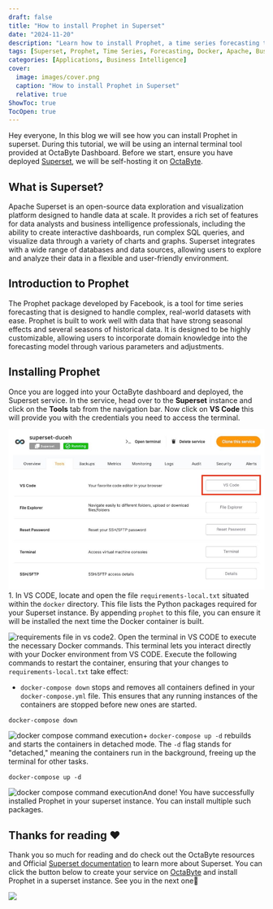 ```yaml
---
draft: false
title: "How to install Prophet in Superset"
date: "2024-11-20"
description: "Learn how to install Prophet, a time series forecasting tool, in Apache Superset using OctaByte's terminal tool. This tutorial covers editing the requirements-local.txt file and executing Docker commands to add Prophet to your Superset instance."
tags: [Superset, Prophet, Time Series, Forecasting, Docker, Apache, Business Intelligence, OctaByte, Installation, Tutorial]
categories: [Applications, Business Intelligence]
cover:
  image: images/cover.png
  caption: "How to install Prophet in Superset"
  relative: true
ShowToc: true
TocOpen: true
---
```



Hey everyone, In this blog we will see how you can install Prophet in superset. During this tutorial, we will be using an internal terminal tool provided at OctaByte Dashboard. Before we start, ensure you have deployed [Superset](https://octabyte.io/applications/business-intelligence/superset), we will be self\-hosting it on [OctaByte](https://octabyte.io/applications/business-intelligence/superset).

## What is Superset?

Apache Superset is an open\-source data exploration and visualization platform designed to handle data at scale. It provides a rich set of features for data analysts and business intelligence professionals, including the ability to create interactive dashboards, run complex SQL queries, and visualize data through a variety of charts and graphs. Superset integrates with a wide range of databases and data sources, allowing users to explore and analyze their data in a flexible and user\-friendly environment.

## Introduction to Prophet

The Prophet package developed by Facebook, is a tool for time series forecasting that is designed to handle complex, real\-world datasets with ease. Prophet is built to work well with data that have strong seasonal effects and several seasons of historical data. It is designed to be highly customizable, allowing users to incorporate domain knowledge into the forecasting model through various parameters and adjustments.

## Installing Prophet

Once you are logged into your OctaByte dashboard and deployed, the Superset service. In the service, head over to the **Superset** instance and click on the **Tools** tab from the navigation bar. Now click on **VS Code** this will provide you with the credentials you need to access the terminal.

![VS Code button under tools section](images/Screenshot-2024-06-24-at-10.20.06-PM.jpg)1. In VS CODE, locate and open the file `requirements-local.txt` situated within the `docker` directory. This file lists the Python packages required for your Superset instance. By appending `prophet` to this file, you can ensure it will be installed the next time the Docker container is built.

![requirements file in vs code](https://blog.elest.io/content/images/2024/06/image.png)2. Open the terminal in VS CODE to execute the necessary Docker commands. This terminal lets you interact directly with your Docker environment from VS CODE. Execute the following commands to restart the container, ensuring that your changes to `requirements-local.txt` take effect:
+ `docker-compose down` stops and removes all containers defined in your `docker-compose.yml` file. This ensures that any running instances of the containers are stopped before new ones are started.


```
docker-compose down

```
![docker compose command execution](https://blog.elest.io/content/images/2024/06/image-1.png)+ `docker-compose up -d` rebuilds and starts the containers in detached mode. The `-d` flag stands for "detached," meaning the containers run in the background, freeing up the terminal for other tasks.


```
docker-compose up -d
```
![docker compose command execution](https://blog.elest.io/content/images/2024/06/image-2.png)And done! You have successfully installed Prophet in your superset instance. You can install multiple such packages. 

## **Thanks for reading ❤️**

Thank you so much for reading and do check out the OctaByte resources and Official [Superset documentation](https://superset.apache.org/docs/intro/?ref=blog.octabyte.io) to learn more about Superset. You can click the button below to create your service on [OctaByte](https://octabyte.io/open-source/n8n?ref=blog.octabyte.io) and install Prophet in a superset instance. See you in the next one👋

[![](/images/octabyte-deploy.png)](https://octabyte.io/applications/business-intelligence/superset)

